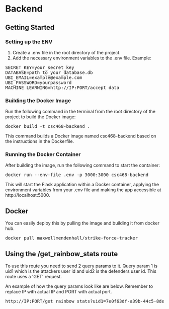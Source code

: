 # Backend
## Getting Started
### Setting up the ENV
1. Create a .env file in the root directory of the project.
2. Add the necessary environment variables to the .env file. Example:
<pre>
SECRET_KEY=your_secret_key
DATABASE=path_to_your_database.db
UBI_EMAIL=example@example.com
UBI_PASSWORD=yourpassword
MACHINE_LEARNING=http://IP:PORT/accept_data
</pre>

### Building the Docker Image
Run the following command in the terminal from the root directory of the project to build the Docker image:
<pre>
docker build -t csc468-backend .
</pre>
This command builds a Docker image named csc468-backend based on the instructions in the Dockerfile.

### Running the Docker Container
After building the image, run the following command to start the container:
<pre>
docker run --env-file .env -p 3000:3000 csc468-backend
</pre>
This will start the Flask application within a Docker container, applying the environment variables from your .env file and making the app accessible at http://localhost:5000.

## Docker 
You can easily deploy this by pulling the image and building it from docker hub.
<pre>
docker pull maxwellmendenhall/strike-force-tracker
</pre>

## Using the /get_rainbow_stats route
To use this route you need to send 2 query params to it. Query param 1 is uid1 which is the attackers user id
and uid2 is the defenders user id. This route uses a 'GET' request. 

An example of how the query params look like are below. Remember to replace IP with actual IP and PORT with actual port.
<pre>
http://IP:PORT/get_rainbow_stats?uid1=7e0f63df-a39b-44c5-8de0-d39a05926e77&uid2=7e0f63df-a39b-44c5-8de0-d39a05926e77
</pre>

